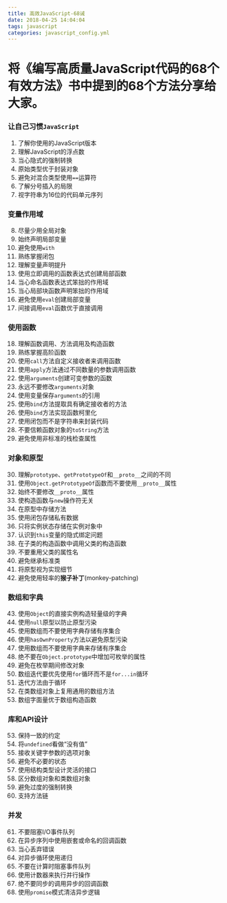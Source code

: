 ```yaml
---
title: 高效JavaScript-68诫
date: 2018-04-25 14:04:04
tags: javascript
categories: javascript_config.yml 
---
```


# 将《编写高质量JavaScript代码的68个有效方法》书中提到的68个方法分享给大家。

### 让自己习惯`JavaScript`

1. 了解你使用的JavaScript版本
2. 理解JavaScript的浮点数
3. 当心隐式的强制转换
4. 原始类型优于封装对象
5. 避免对混合类型使用`==`运算符
6. 了解分号插入的局限
7. 视字符串为16位的代码单元序列

<!-- more -->

### 变量作用域

8. 尽量少用全局对象
9. 始终声明局部变量
10. 避免使用`with`
11. 熟练掌握闭包
12. 理解变量声明提升
13. 使用立即调用的函数表达式创建局部函数
14. 当心命名函数表达式笨拙的作用域
15. 当心局部块函数声明笨拙的作用域
16. 避免使用`eval`创建局部变量
17. 间接调用`eval`函数优于直接调用

### 使用函数

18. 理解函数调用、方法调用及构造函数
19. 熟练掌握高阶函数
20. 使用`call`方法自定义接收者来调用函数
21. 使用`apply`方法通过不同数量的参数调用函数
22. 使用`arguments`创建可变参数的函数
23. 永远不要修改`arguments`对象
24. 使用变量保存`arguments`的引用
25. 使用`bind`方法提取具有确定接收者的方法
26. 使用`bind`方法实现函数柯里化
27. 使用闭包而不是字符串来封装代码
28. 不要信赖函数对象的`toString`方法
29. 避免使用非标准的栈检查属性

### 对象和原型

30. 理解`prototype`、`getPrototypeOf`和`__proto__`之间的不同
31. 使用`Object.getPrototypeOf`函数而不要使用`__proto__`属性
32. 始终不要修改`__proto__`属性
33. 使构造函数与`new`操作符无关
34. 在原型中存储方法
35. 使用闭包存储私有数据
36. 只将实例状态存储在实例对象中
37. 认识到`this`变量的隐式绑定问题
38. 在子类的构造函数中调用父类的构造函数
39. 不要重用父类的属性名
40. 避免继承标准类
41. 将原型视为实现细节
42. 避免使用轻率的**猴子补丁**(monkey-patching)

### 数组和字典

43. 使用`Object`的直接实例构造轻量级的字典
44. 使用`null`原型以防止原型污染
44. 使用数组而不要使用字典存储有序集合
45. 使用`hasOwnProperty`方法以避免原型污染
46. 使用数组而不要使用字典来存储有序集合
47. 绝不要在`Object.prototype`中增加可枚举的属性
48. 避免在枚举期间修改对象
49. 数组迭代要优先使用`for`循环而不是`for...in`循环
50. 迭代方法由于循环
51. 在类数组对象上复用通用的数组方法
52. 数组字面量优于数组构造函数

### 库和API设计

53. 保持一致的约定
54. 将`undefined`看做“没有值”
55. 接收关键字参数的选项对象
56. 避免不必要的状态
57. 使用结构类型设计灵活的接口
58. 区分数组对象和类数组对象
59. 避免过度的强制转换
60. 支持方法链

### 并发

61. 不要阻塞I/O事件队列
62. 在异步序列中使用嵌套或命名的回调函数
63. 当心丢弃错误
64. 对异步循环使用递归
65. 不要在计算时阻塞事件队列
66. 使用计数器来执行并行操作
67. 绝不要同步的调用异步的回调函数
68. 使用`promise`模式清洁异步逻辑
